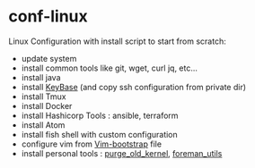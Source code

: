 # conf-linux

Linux Configuration with install script to start from scratch:
 - update system
 - install common tools like git, wget, curl jq, etc...
 - install java
 - install [KeyBase](https://keybase.io/) (and copy ssh configuration from private dir)
 - install Tmux
 - install Docker
 - install Hashicorp Tools : ansible, terraform
 - install Atom
 - install fish shell with custom configuration
 - configure vim from [Vim-bootstrap](http://www.vim-bootstrap.com/) file
 - install personal tools : [purge_old_kernel](https://github.com/ptavares/purge_old_kernel), [foreman_utils](https://github.com/ptavares/foreman_utils)